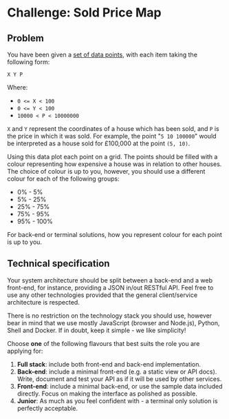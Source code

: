 # Challenge: Sold Price Map

## Problem

You have been given a [set of data points](sold-price-data.txt), with each item taking the following form:

```
X Y P
```

Where:

- `0 <= X < 100`
- `0 <= Y < 100`
- `10000 < P < 10000000`

`X` and `Y` represent the coordinates of a house which has been sold, and `P` is the price in which it was sold. For example, the point "`5 10 100000`" would be interpreted as a house sold for £100,000 at the point `(5, 10)`.

Using this data plot each point on a grid. The points should be filled with a colour representing how expensive a house was in relation to other houses. The choice of colour is up to you, however, you should use a different colour for each of the following groups:

- 0% - 5%
- 5% - 25%
- 25% - 75%
- 75% - 95%
- 95% - 100%

For back-end or terminal solutions, how you represent colour for each point is up to you.

## Technical specification

Your system architecture should be split between a back-end and a web front-end, for instance, providing a JSON in/out RESTful API. Feel free to use any other technologies provided that the general client/service architecture is respected.

There is no restriction on the technology stack you should use, however bear in mind that we use mostly JavaScript (browser and Node.js), Python, Shell and Docker. If in doubt, keep it simple - we like simplicity!

Choose **one** of the following flavours that best suits the role you are applying for:

1. **Full stack**: include both front-end and back-end implementation.
1. **Back-end**: include a minimal front-end (e.g. a static view or API docs). Write, document and test your API as if it will be used by other services.
1. **Front-end**: include a minimal back-end, or use the sample data included directly. Focus on making the interface as polished as possible.
1. **Junior**: As much as you feel confident with - a terminal only solution is perfectly acceptable.
